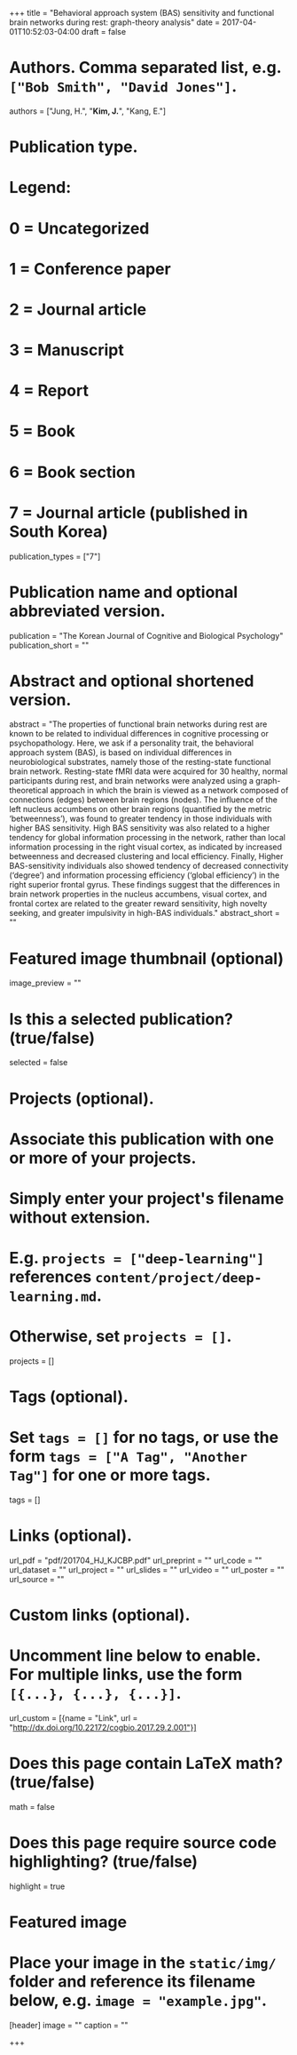 ﻿+++
title = "Behavioral approach system (BAS) sensitivity and functional brain networks during rest: graph-theory analysis"
date = 2017-04-01T10:52:03-04:00
draft = false

# Authors. Comma separated list, e.g. `["Bob Smith", "David Jones"]`.
authors = ["Jung, H.", "**Kim, J.**", "Kang, E."]

# Publication type.
# Legend:
# 0 = Uncategorized
# 1 = Conference paper
# 2 = Journal article
# 3 = Manuscript
# 4 = Report
# 5 = Book
# 6 = Book section
# 7 = Journal article (published in South Korea)
publication_types = ["7"]

# Publication name and optional abbreviated version.
publication = "The Korean Journal of Cognitive and Biological Psychology"
publication_short = ""

# Abstract and optional shortened version.
abstract = "The properties of functional brain networks during rest are known to be related to individual differences in cognitive processing or psychopathology. Here, we ask if a personality trait, the behavioral approach system (BAS), is based on individual differences in neurobiological substrates, namely those of the resting-state functional brain network. Resting-state fMRI data were acquired for 30 healthy, normal participants during rest, and brain networks were analyzed using a graph-theoretical approach in which the brain is viewed as a network composed of connections (edges) between brain regions (nodes). The influence of the left nucleus accumbens on other brain regions (quantified by the metric ‘betweenness’), was found to greater tendency in those individuals with higher BAS sensitivity. High BAS sensitivity was also related to a higher tendency for global information processing in the network, rather than local information processing in the right visual cortex, as indicated by increased betweenness and decreased clustering and local efficiency. Finally, Higher BAS-sensitivity individuals also showed tendency of decreased connectivity (‘degree’) and information processing efficiency (‘global efficiency’) in the right superior frontal gyrus. These findings suggest that the differences in brain network properties in the nucleus accumbens, visual cortex, and frontal cortex are related to the greater reward sensitivity, high novelty seeking, and greater impulsivity in high-BAS individuals."
abstract_short = ""

# Featured image thumbnail (optional)
image_preview = ""

# Is this a selected publication? (true/false)
selected = false

# Projects (optional).
#   Associate this publication with one or more of your projects.
#   Simply enter your project's filename without extension.
#   E.g. `projects = ["deep-learning"]` references `content/project/deep-learning.md`.
#   Otherwise, set `projects = []`.
projects = []

# Tags (optional).
#   Set `tags = []` for no tags, or use the form `tags = ["A Tag", "Another Tag"]` for one or more tags.
tags = []

# Links (optional).
url_pdf = "pdf/201704_HJ_KJCBP.pdf"
url_preprint = ""
url_code = ""
url_dataset = ""
url_project = ""
url_slides = ""
url_video = ""
url_poster = ""
url_source = ""

# Custom links (optional).
# Uncomment line below to enable. For multiple links, use the form `[{...}, {...}, {...}]`.
url_custom = [{name = "Link", url = "http://dx.doi.org/10.22172/cogbio.2017.29.2.001"}]

# Does this page contain LaTeX math? (true/false)
math = false

# Does this page require source code highlighting? (true/false)
highlight = true

# Featured image
# Place your image in the `static/img/` folder and reference its filename below, e.g. `image = "example.jpg"`.
[header]
image = ""
caption = ""

+++
